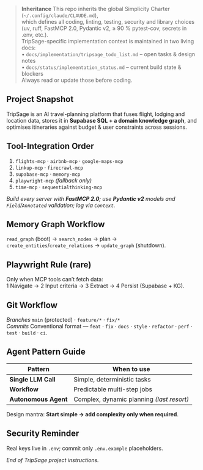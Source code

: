 > **Inheritance**
> This repo inherits the global Simplicity Charter (`~/.config/claude/CLAUDE.md`),  
> which defines all coding, linting, testing, security and library choices  
> (uv, ruff, FastMCP 2.0, Pydantic v2, ≥ 90 % pytest-cov, secrets in .env, etc.).  
> TripSage-specific implementation context is maintained in two living docs:  
> • `docs/implementation/tripsage_todo_list.md` – open tasks & design notes  
> • `docs/status/implementation_status.md` – current build state & blockers  
> Always read or update those before coding.

## Project Snapshot

TripSage is an AI travel-planning platform that fuses flight, lodging and location data,
stores it in **Supabase SQL + a domain knowledge graph**, and optimises itineraries
against budget & user constraints across sessions.

## Tool-Integration Order

1. `flights-mcp` · `airbnb-mcp` · `google-maps-mcp`
2. `linkup-mcp` · `firecrawl-mcp`
3. `supabase-mcp` · `memory-mcp`
4. `playwright-mcp` _(fallback only)_
5. `time-mcp` · `sequentialthinking-mcp`

_Build every server with **FastMCP 2.0**; use **Pydantic v2** models and
`Field`/`Annotated` validation; log via `Context`._

## Memory Graph Workflow

`read_graph` (boot) → `search_nodes` → plan → `create_entities`/`create_relations`
→ `update_graph` (shutdown).

## Playwright Rule (rare)

Only when MCP tools can’t fetch data:  
1 Navigate → 2 Input criteria → 3 Extract → 4 Persist (Supabase + KG).

## Git Workflow

_Branches_ `main` (protected) · `feature/*` · `fix/*`  
_Commits_ Conventional format — `feat` · `fix` · `docs` · `style` · `refactor`
· `perf` · `test` · `build` · `ci`.

## Agent Pattern Guide

| Pattern              | When to use                               |
| -------------------- | ----------------------------------------- |
| **Single LLM Call**  | Simple, deterministic tasks               |
| **Workflow**         | Predictable multi-step jobs               |
| **Autonomous Agent** | Complex, dynamic planning _(last resort)_ |

Design mantra: **Start simple → add complexity only when required**.

## Security Reminder

Real keys live in `.env`; commit only `.env.example` placeholders.

_End of TripSage project instructions._
